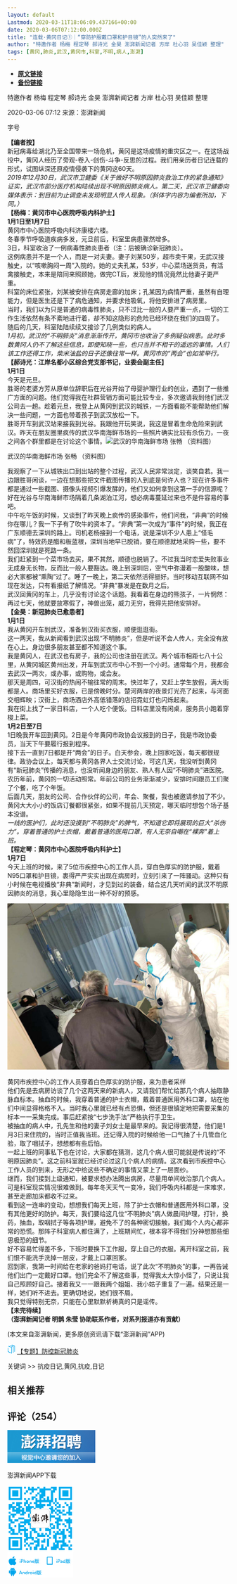 ```yaml
---
layout: default
Lastmod: 2020-03-11T18:06:09.437166+00:00
date: 2020-03-06T07:12:00.000Z
title: "连载·黄冈日记①｜“穿防护服戴口罩和护目镜”的人突然来了"
author: "特邀作者 杨梅 程定琴 郝诗光 金昊 澎湃新闻记者 方岸 杜心羽 吴佳颖 整理"
tags: [黄冈,肺炎,武汉,黄冈市,科室,不明,病人,澎湃]
---
```


* [**原文链接**](https://www.thepaper.cn/newsDetail_forward_6319905)
* [**备份链接**](https://web.archive.org/web/20200306013923/https://www.thepaper.cn/newsDetail_forward_6319905)


特邀作者 杨梅 程定琴 郝诗光 金昊 澎湃新闻记者 方岸 杜心羽 吴佳颖 整理

2020-03-06 07:12 来源：澎湃新闻

字号

**【编者按】**  
新冠病毒给湖北乃至全国带来一场危机，黄冈是这场疫情的重灾区之一。在这场战役中，黄冈人经历了旁观-卷入-创伤-斗争-反思的过程。我们用亲历者日记连载的形式，试图纵深还原疫情侵袭下的黄冈这60天。  
_2019年12月30日，武汉市卫健委《关于做好不明原因肺炎救治工作的紧急通知》证实，武汉市部分医疗机构陆续出现不明原因肺炎病人。第二天，武汉市卫健委向媒体表示：到目前为止调查未发现明显人传人现象。（斜体字内容为编者所加，下同。）_  
**【杨梅：黄冈市中心医院呼吸内科护士】**  
**1月1日至1月7日**  
黄冈市中心医院呼吸内科济康楼六楼。  
冬春季节呼吸道疾病多发，元旦前后，科室里病患骤然增多。  
3日，科室收治了一例病毒性肺炎患者（注：后被确诊新冠肺炎）。  
这例病患并不是一个人，而是一对夫妻。妻子刘某50岁，超市卖干果，无武汉接触史，以“咳嗽胸闷一周”入院的。她的丈夫孔某，53岁，中心菜场送货员，有活禽接触史，本来是陪同来照顾她，做完CT后，发现他的情况竟然比他妻子更严重。  
科室的床位紧张，刘某被安排在病房走廊的加床；孔某因为病情严重，虽然有自理能力，但是医生还是下了病危通知，并要求他吸氧，将他安排进了病房里。  
当时，我们以为只是普通的病毒性肺炎，只不过比一般的人要严重一点，一切的工作生活依然有条不紊地进行着，却不知这隐形的危险已经环绕在我们的四周了。  
随后的几天，科室陆陆续续又接诊了几例类似的病人。  
_1月初，武汉的“不明肺炎”消息渐渐传开，黄冈市也收治了多例疑似病患。此时多数黄冈人仍不了解这些信息，即便知晓一些，也只当并不相干的遥远的事情。人们该工作还得工作，柴米油盐的日子还像往常一样。黄冈市的“两会”也如常举行。_  
**【郝诗光：江岸名都小区综合党支部书记，业委会副主任】  
1月1日**  
今天是元旦。  
胜哥的老婆方芳从原单位辞职后在光谷开始了母婴护理行业的创业，遇到了一些推广方面的问题。他们觉得我在社群营销方面可能比较专业，多次邀请我到他们武汉公司去一趟。趁着元旦，我登上从黄冈到武汉的城铁，一方面看能不能帮助他们解决一些问题，一方面也带着孩子到武汉放松一下。  
胜哥开车到武汉站来接我到光谷。我跟他开玩笑说，我这是冒着生命危险来到武汉。昨天在朋友圈里疯传的武汉华南海鲜市场的一些照片确实比较有杀伤力，一夜之间各个群里都是在讨论这个事情。![武汉的华南海鲜市场 张畅 （资料图）](/images/post/41ae36ecb9b3eee609d05b90c14222fb.jpg)

武汉的华南海鲜市场 张畅 （资料图）

我观察了一下从城铁出口到出站的整个过程，武汉人民非常淡定，谈笑自若。我一边跟胜哥闲谈，一边在想那些把文件截图传播的人到底是何许人也？现在许多事件都是通过一些截图、摄像头视频引爆发酵的，他们又如何拿到这第一手的信源呢？好在光谷与华南海鲜市场隔着几条湖泊江河，想必病毒蔓延过来也不是件容易的事吧。  
中午吃午饭的时候，又谈到了昨天晚上疯传的感染事件，他们问我，“非典”的时候你在哪儿？我一下子有了吹牛的资本了。“非典”第一次成为“事件”的时候，我正在广东顺德去深圳的路上。司机老杨接到一个电话，说是深圳不少人患上“怪毛病”了，特效药是醋和板蓝根，深圳当地早已脱销，要在顺德就地采购一些，要不然回深圳就是死路一条。  
我们赶紧到一个菜市场去买，果不其然，顺德也脱销了。不过我当时恋爱失败事业无成身无长物，反而比一般人要豁达。晚上到深圳后，空气中弥漫着一股酸味，想必大家都被“熏陶”过了。睡了一晚上，第二天依然活得挺好。当时移动互联网不如现在发达，只有看报纸了解情况。“非典”暴发是在数月之后。  
武汉回黄冈的车上，几乎没有讨论这个话题。我看着在身边的熊孩子，一片惘然：再过七天，他就要放寒假了，神兽出笼，威力无穷，我得先把他安排好。  
**【金昊：新冠肺炎已愈患者】  
1月1日**  
我从黄冈开车到武汉，准备到汉街买衣服，顺便逛逛街。  
这一两天，我从新闻看到武汉出现“不明肺炎”，但是听说不会人传人，完全没有放在心上。身边很多朋友甚至都不知道这个事。  
我是黄冈人，在武汉也有房子，我的公司也注册在武汉。两个城市相距七八十公里，从黄冈城区黄州出发，开车到武汉市中心不到一个小时。通常每个月，我都会去武汉一两次，或办事，或购物，或会友。  
那天是周四，可汉街的热闹不输往常的周末。快过年了，又赶上学生放假，满大街都是人。商场里买好衣服，已是傍晚时分。楚河两岸的夜景灯光亮了起来，与河面交相辉映；汉街上，商场酒店外高低错落的店招霓虹灯也闪烁起来。  
我在街上找了一家日料店，一个人吃个便饭。日料店里没有闲桌，服务员小跑着穿梭上菜。  
**1月2日至7日**  
1日晚我开车回到黄冈。2日是今年黄冈市政协会议报到的日子，我是市政协委员，当天下午要履行报到程序。  
接下去一直到7日都是开“两会”的日子。白天参会，晚上回家吃饭，每天都很规律。政协会议上，每天都与黄冈各界人士交流讨论，可这几天，我没听到黄冈有“新冠肺炎”传播的消息，也没听闻身边的朋友、熟人有人因“不明肺炎”进医院。  
农历年前，黄冈的一切活动照常。年前公司的业务渐渐减少，安排时间跟员工们聚了个餐，吃了个年饭。  
后面几天，朋友的公司、合作伙伴的公司，年会、聚餐，我也被邀请参加了不少。黄冈大大小小的饭店订餐都很紧张，如果不提前几天预定，哪天临时想包个场子基本没谱。  
_一线的医护们，此时还没摸到“不明肺炎”的脾气，不知道它即将展现的巨大“杀伤力”。穿着普通的护士衣帽，戴着普通的医用口罩，有人无奈自嘲在“裸奔”着上班。_  
**【程定琴：黄冈市中心医院呼吸内科护士】  
1月7日**  
今天上班的时候，来了5位市疾控中心的工作人员，穿白色厚实的防护服，戴着N95口罩和护目镜，裹得严严实实出现在病房时，立刻引来了一阵骚动。这种只有小时候在电视播放“非典”新闻时，才见到过的装备，结合这几天听闻的武汉不明原因肺炎的消息，我心里隐隐生出一种不好的预感。

![](/images/post/bf8229696f7a3bb4700cfddef19fa23f.png)

黄冈市疾控中心的工作人员穿着白色厚实的防护服，来为患者采样  
他们先是去病房访谈了几个这两天来的新病人，又请我们帮忙给那几个病人抽取静脉血标本。抽血的时候，我穿着普通的护士衣帽，戴着普通医用外科口罩，站在他们中间显得格格不入。当时我心里就已经有点恐惧，但还是很镇定地把需要采集的标本一一采集完成。事后赶紧按“七步洗手法”严格执行手卫生。  
被抽血的病人中，孔先生和他的妻子刘女士是最早来的。我记得很清楚，他们是1月3日来住院的，当时正值我当班。还记得入院的时候给他一口气抽了十几管血化验，取了咽拭子，想想都有些后怕。  
一起上班的同事私下也在讨论，大家都在猜测，这几个病人很可能就是传说的“不明原因肺炎”。这之前科室就已经讨论过这几个病人的病情。这次看到市疾控中心工作人员的到来，无形之中给这些不确定的事情又蒙上了一层面纱。  
继而，我们接到上级通知，被要求想办法腾出病房，尽量用单间收治那几个病人。  
可是科室现实情况很难做到。每年冬天天气一变冷，我们呼吸内科都是一床难求，甚至走廊加床都收不过来。  
看到这一连串的变动，想想我们每天上班，除了护士衣帽和普通医用外科口罩，没有其他更好的防护。每天，我们要给这几位“不明肺炎”病人做晨间护理，打针，换药，抽血，取咽拭子等各项护理，避免不了的各种密切接触，我们每个人内心都非常的恐慌。那阵子科室病人都住满了，上班期间忙，根本容不得我们分神想那些细思极恐的细节。  
好不容易忙得差不多，下班时要换下工作服，穿上自己的衣服。离开科室之前，我们恨不能洗手洗掉一层皮，才戴上口罩回家。  
回到家，我第一时间给在老家的爸妈打电话，说了此次“不明肺炎”的事，一再告诫他们出门一定戴好口罩。他们完全不了解这些事，觉得我太大惊小怪了，只说让我自己照顾好自己。接着我又一一跟我两个姐姐、我小姑子重复了一遍。结果还是一样，她们听不进去。更确切地说，她们很不屑。  
我只觉得特别无奈，只能在心里默默祈祷真的只是谣传。  
**【未完待续】  
（澎湃新闻记者 明鹊 朱莹 协助联系作者，对系列报道亦有贡献）**

(本文来自澎湃新闻，更多原创资讯请下载“澎湃新闻”APP)

![](/images/post/9d9b68ac2b1de18d3712096354b3c3a5.gif) [【专题】防控新冠肺炎](https://www.thepaper.cn/newsDetail_forward_89986) 

关键词 >> 抗疫日记,黄冈,抗疫,日记

相关推荐
----

评论（254）
-------

[![](/images/post/f015bb903e56111c897265f06dcc71b5.jpg)](https://www.thepaper.cn/work_us.jsp)

澎湃新闻APP下载

![客户端下载](/images/post/363f0f15be9fbe215c00f013b15faae7.png)


